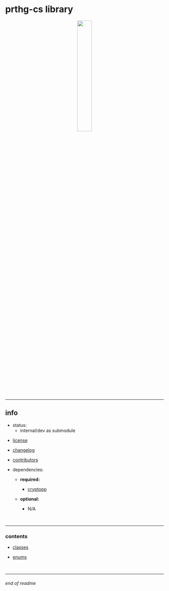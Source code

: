 # prthg-cs library

<div style="text-align: center;" align="center">
    <img
        src=./docs/assets/prthg-cs-color-transparent.png
        style="display: block;width: 30%;margin-left: auto;margin-right: auto;"
    />
</div>

<br>

---

## info

- status:
    - internal/dev as submodule

<!-- - [nuget package](https://www.nuget.org/packages/prthg.prthgcs) -->

- [license](./LICENSE.md)

- [changelog](./CHANGELOG.md)

- [contributors](./CONTRIBUTORS.md)

- dependencies:
    - __required:__
        - [cryptopp](https://github.com/weidai11/cryptopp)

    - __optional:__
        - N/A

<br>

---

### contents

- [classes](https://github.com/prothegee/prthg-cs/tree/main/src/prthgcs/classes)

- [enums](https://github.com/prothegee/prthg-cs/tree/main/src/prthgcs/enums)

<!-- - [interfaces](https://github.com/prothegee/prthg-cs/tree/main/src/prthgcs/interfaces) -->

<!-- - [structs](https://github.com/prothegee/prthg-cs/tree/main/src/prthgcs/structs) -->

<!-- - [types](https://github.com/prothegee/prthg-cs/tree/main/src/prthgcs/types) -->

<br>

---

###### end of readme